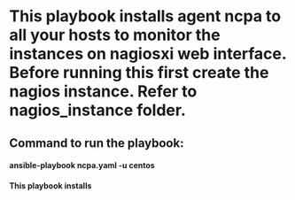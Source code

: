 # This playbook installs agent ncpa to all your hosts to monitor the instances on nagiosxi web interface. Before running this first create the nagios instance. Refer to nagios_instance folder. 

## Command to run the playbook:

#### ansible-playbook ncpa.yaml -u centos

#### This playbook installs
